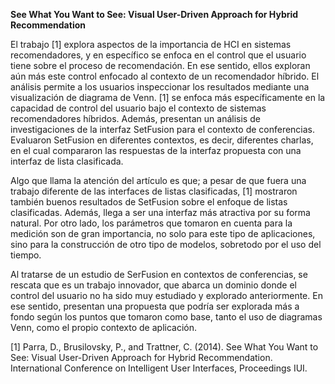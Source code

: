 **See What You Want to See: Visual User-Driven Approach for Hybrid Recommendation**


El trabajo [1] explora aspectos de la importancia de HCI en sistemas recomendadores, y en específico se enfoca en el control que el usuario tiene sobre el proceso de recomendación. En ese sentido, ellos exploran aún más este control enfocado al contexto de un recomendador híbrido. El análisis permite a los usuarios inspeccionar los resultados mediante una visualización de diagrama de Venn. [1] se enfoca  más específicamente en la capacidad de control del usuario bajo el contexto de sistemas recomendadores híbridos. Además, presentan un análisis de investigaciones de la interfaz SetFusion para el contexto de conferencias. Evaluaron SetFusion en diferentes contextos, es decir, diferentes charlas, en el cual compararon las respuestas de la interfaz propuesta con una interfaz de lista clasificada. 

Algo que llama la atención del artículo es que; a pesar de que fuera una trabajo diferente de las interfaces de listas clasificadas, [1] mostraron también buenos resultados de SetFusion sobre el enfoque de listas clasificadas. Además, llega a ser una interfaz más atractiva por su forma natural. Por otro lado, los parámetros que tomaron en cuenta para la medición son de gran importancia, no solo para este tipo de aplicaciones, sino para la construcción de otro tipo de modelos, sobretodo por el uso del tiempo.

Al tratarse de un estudio de SerFusion en contextos de conferencias, se rescata que es un trabajo innovador, que abarca un dominio donde el control del usuario no ha sido muy  estudiado y explorado anteriormente. En ese sentido, presentan una propuesta que podría ser explorada más a fondo según los puntos que tomaron como base, tanto el uso de diagramas Venn, como el propio contexto de aplicación.



[1] Parra, D., Brusilovsky, P., and Trattner, C. (2014). See What You Want to See: Visual User-Driven Approach for Hybrid Recommendation. International Conference on Intelligent User Interfaces, Proceedings IUI.
